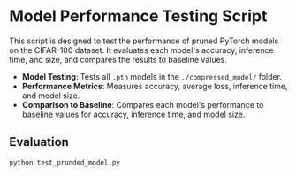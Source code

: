 # Model Performance Testing Script

This script is designed to test the performance of pruned PyTorch models on the CIFAR-100 dataset. It evaluates each model's accuracy, inference time, and size, and compares the results to baseline values.

- **Model Testing**: Tests all `.pth` models in the `./compressed_model/` folder.
- **Performance Metrics**: Measures accuracy, average loss, inference time, and model size.
- **Comparison to Baseline**: Compares each model's performance to baseline values for accuracy, inference time, and model size.

## Evaluation
```bash
python test_prunded_model.py
```
